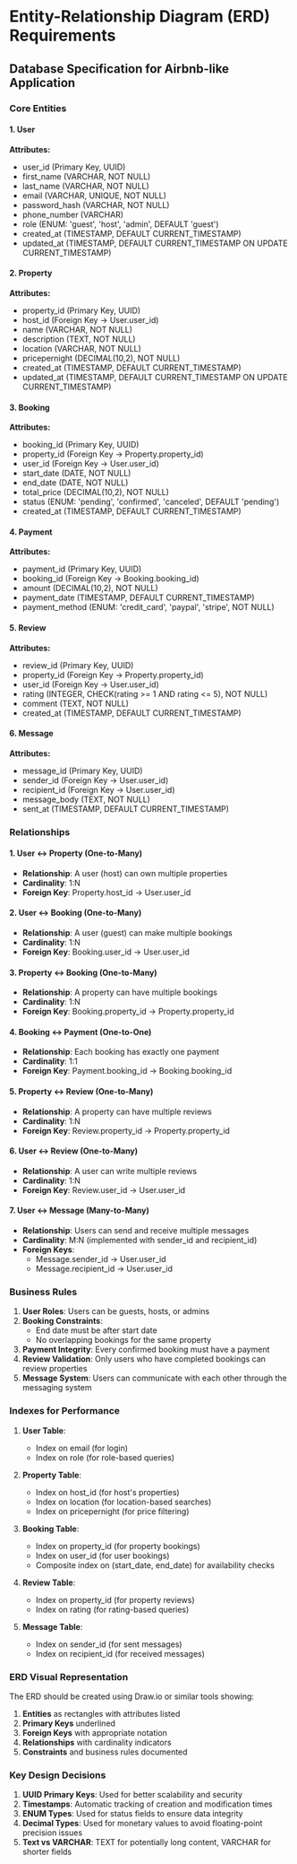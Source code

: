 # Entity-Relationship Diagram (ERD) Requirements

## Database Specification for Airbnb-like Application

### Core Entities

#### 1. User

**Attributes:**

- user_id (Primary Key, UUID)
- first_name (VARCHAR, NOT NULL)
- last_name (VARCHAR, NOT NULL)
- email (VARCHAR, UNIQUE, NOT NULL)
- password_hash (VARCHAR, NOT NULL)
- phone_number (VARCHAR)
- role (ENUM: 'guest', 'host', 'admin', DEFAULT 'guest')
- created_at (TIMESTAMP, DEFAULT CURRENT_TIMESTAMP)
- updated_at (TIMESTAMP, DEFAULT CURRENT_TIMESTAMP ON UPDATE CURRENT_TIMESTAMP)

#### 2. Property

**Attributes:**

- property_id (Primary Key, UUID)
- host_id (Foreign Key → User.user_id)
- name (VARCHAR, NOT NULL)
- description (TEXT, NOT NULL)
- location (VARCHAR, NOT NULL)
- pricepernight (DECIMAL(10,2), NOT NULL)
- created_at (TIMESTAMP, DEFAULT CURRENT_TIMESTAMP)
- updated_at (TIMESTAMP, DEFAULT CURRENT_TIMESTAMP ON UPDATE CURRENT_TIMESTAMP)

#### 3. Booking

**Attributes:**

- booking_id (Primary Key, UUID)
- property_id (Foreign Key → Property.property_id)
- user_id (Foreign Key → User.user_id)
- start_date (DATE, NOT NULL)
- end_date (DATE, NOT NULL)
- total_price (DECIMAL(10,2), NOT NULL)
- status (ENUM: 'pending', 'confirmed', 'canceled', DEFAULT 'pending')
- created_at (TIMESTAMP, DEFAULT CURRENT_TIMESTAMP)

#### 4. Payment

**Attributes:**

- payment_id (Primary Key, UUID)
- booking_id (Foreign Key → Booking.booking_id)
- amount (DECIMAL(10,2), NOT NULL)
- payment_date (TIMESTAMP, DEFAULT CURRENT_TIMESTAMP)
- payment_method (ENUM: 'credit_card', 'paypal', 'stripe', NOT NULL)

#### 5. Review

**Attributes:**

- review_id (Primary Key, UUID)
- property_id (Foreign Key → Property.property_id)
- user_id (Foreign Key → User.user_id)
- rating (INTEGER, CHECK(rating >= 1 AND rating <= 5), NOT NULL)
- comment (TEXT, NOT NULL)
- created_at (TIMESTAMP, DEFAULT CURRENT_TIMESTAMP)

#### 6. Message

**Attributes:**

- message_id (Primary Key, UUID)
- sender_id (Foreign Key → User.user_id)
- recipient_id (Foreign Key → User.user_id)
- message_body (TEXT, NOT NULL)
- sent_at (TIMESTAMP, DEFAULT CURRENT_TIMESTAMP)

### Relationships

#### 1. User ↔ Property (One-to-Many)

- **Relationship**: A user (host) can own multiple properties
- **Cardinality**: 1:N
- **Foreign Key**: Property.host_id → User.user_id

#### 2. User ↔ Booking (One-to-Many)

- **Relationship**: A user (guest) can make multiple bookings
- **Cardinality**: 1:N
- **Foreign Key**: Booking.user_id → User.user_id

#### 3. Property ↔ Booking (One-to-Many)

- **Relationship**: A property can have multiple bookings
- **Cardinality**: 1:N
- **Foreign Key**: Booking.property_id → Property.property_id

#### 4. Booking ↔ Payment (One-to-One)

- **Relationship**: Each booking has exactly one payment
- **Cardinality**: 1:1
- **Foreign Key**: Payment.booking_id → Booking.booking_id

#### 5. Property ↔ Review (One-to-Many)

- **Relationship**: A property can have multiple reviews
- **Cardinality**: 1:N
- **Foreign Key**: Review.property_id → Property.property_id

#### 6. User ↔ Review (One-to-Many)

- **Relationship**: A user can write multiple reviews
- **Cardinality**: 1:N
- **Foreign Key**: Review.user_id → User.user_id

#### 7. User ↔ Message (Many-to-Many)

- **Relationship**: Users can send and receive multiple messages
- **Cardinality**: M:N (implemented with sender_id and recipient_id)
- **Foreign Keys**:
  - Message.sender_id → User.user_id
  - Message.recipient_id → User.user_id

### Business Rules

1. **User Roles**: Users can be guests, hosts, or admins
2. **Booking Constraints**:
   - End date must be after start date
   - No overlapping bookings for the same property
3. **Payment Integrity**: Every confirmed booking must have a payment
4. **Review Validation**: Only users who have completed bookings can review properties
5. **Message System**: Users can communicate with each other through the messaging system

### Indexes for Performance

1. **User Table**:

   - Index on email (for login)
   - Index on role (for role-based queries)

2. **Property Table**:

   - Index on host_id (for host's properties)
   - Index on location (for location-based searches)
   - Index on pricepernight (for price filtering)

3. **Booking Table**:

   - Index on property_id (for property bookings)
   - Index on user_id (for user bookings)
   - Composite index on (start_date, end_date) for availability checks

4. **Review Table**:

   - Index on property_id (for property reviews)
   - Index on rating (for rating-based queries)

5. **Message Table**:
   - Index on sender_id (for sent messages)
   - Index on recipient_id (for received messages)

### ERD Visual Representation

The ERD should be created using Draw.io or similar tools showing:

1. **Entities** as rectangles with attributes listed
2. **Primary Keys** underlined
3. **Foreign Keys** with appropriate notation
4. **Relationships** with cardinality indicators
5. **Constraints** and business rules documented

### Key Design Decisions

1. **UUID Primary Keys**: Used for better scalability and security
2. **Timestamps**: Automatic tracking of creation and modification times
3. **ENUM Types**: Used for status fields to ensure data integrity
4. **Decimal Types**: Used for monetary values to avoid floating-point precision issues
5. **Text vs VARCHAR**: TEXT for potentially long content, VARCHAR for shorter fields
